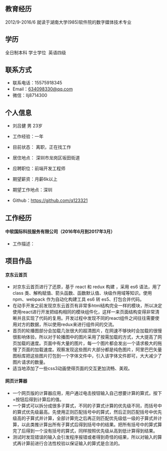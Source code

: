 
## 教育经历  
2012/9-2016/6 就读于湖南大学(985)软件院的数字媒体技术专业  
## 学历  
全日制本科 学士学位  英语四级  
## 联系方式
- 联系电话：15575918345
- Email：634098330@qq.com
- 微信：llj8714300
## 个人信息  
- 刘吕健 男 23岁

- 工作经验：一年

- 目前状态： 离职，正在找工作

- 居住地点： 深圳市龙岗区坂田街道

- 应聘职位：前端开发工程师

- 期望薪资：月薪6k以上

- 期望工作地点：深圳

- Github：https://github.com/q123321

## 工作经历
#### 中软国际科技服务有限公司（2016年6月到2017年3月）
- 工作描述： 
## 项目作品
#### 京东云首页
- 对京东云首页进行了还原，基于 react 和 redux 构建 ，采用 es6 语法，用了 class 类、解构赋值、箭头函数、函数默认值、块级作用域等知识。使用 npm、webpack 作为自动化构建工具 es6 转 es5、打包合并代码。
- 在动手开发之前发现京东云首页有非常多html结构完全一样的模块，所以决定使用react进行开发把结构相同的模块组件化，这样一来页面结构变得非常清晰并且实现了代码的复用。开发过程中发现不同的react组件之间往往需要使用对方的数据，所以使用redux来进行组件间的交流。
- 首页的轮播图部分会加载几张很大的超清图片，在网速不够快时会加载的很慢很影响体验，所以对于轮播图中的图片采用了按需加载的方式，大大提高了网页加载的速度。页面中有大量的图片，每一个图片都会发出一个请求极大的拖慢了页面的加载速度。观察发现这些图片大部分都是纯色图片，阿里巴巴矢量图标库把这些图片打包到一个字体文件中，引入该字体文件即可，大大减少了图片请求的数量。
- 适当地添加了一些css3动画使得页面的交互更加流畅、美观。
#### 网页计算器
- 一个网页版的计算器应用，用户通过电击按钮输入自己想要计算的算式，按下=按钮后得到计算后的值。
- 一个算式可以拆分成很多子算式，不同的子算式计算的优先级不同，而括号中的算式优先级最高。先使用正则匹配括号中的算式，然后正则匹配括号中优先级高的子算式并计算，全部计算完之后再正则匹配优先级低一级的子算式并计算，以此类推计算出所有子算式后得到括号中的结果。把所有括号中的算式算完了后得到一个没有括号的算式，同样按照优先级从高到低计算得到结果。
- 测试时发现错误的输入会引发程序报错或者得到奇怪的结果，所以对输入的算式再计算前进行合法性校验以保证输入的算式是合法的。


